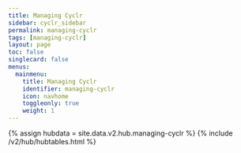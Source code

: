 ```yaml
---
title: Managing Cyclr
sidebar: cyclr_sidebar
permalink: managing-cyclr
tags: [managing-cyclr]
layout: page
toc: false
singlecard: false
menus:
  mainmenu:
    title: Managing Cyclr
    identifier: managing-cyclr
    icon: navhome
    toggleonly: true
    weight: 1
---
```

{% assign hubdata = site.data.v2.hub.managing-cyclr %}
{% include /v2/hub/hubtables.html %}
